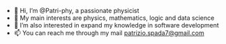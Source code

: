 - 👋 Hi, I’m @Patri-phy, a passionate physicist
- 🌱 My main interests are physics, mathematics, logic and data science
- 👀 I’m also interested in expand my knowledge in software development
- 📫 You can reach me through my mail patrizio.spada7@gmail.com
